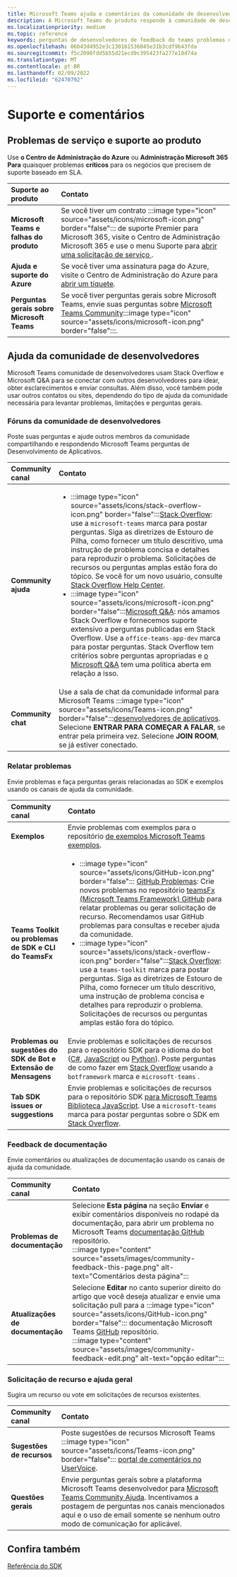 ```yaml
---
title: Microsoft Teams ajuda e comentários da comunidade de desenvolvedores
description: A Microsoft Teams do produto responde à comunidade de desenvolvedores em vários canais de feedback e suporte.
ms.localizationpriority: medium
ms.topic: reference
keywords: perguntas de desenvolvedores de feedback do teams problemas de ajuda da comunidade de contatos solicitam suporte a discussões da comunidade de contribuições de bugs
ms.openlocfilehash: 06b43d4952e3c130161536045e31b3cdf9b43fda
ms.sourcegitcommit: f5c2090fdd5b55d21ecd9c395423fa277e18d74a
ms.translationtype: MT
ms.contentlocale: pt-BR
ms.lasthandoff: 02/09/2022
ms.locfileid: "62470792"
---
```

# <a name="support-and-feedback"></a>Suporte e comentários

## <a name="product-support-and-service-issues"></a>Problemas de serviço e suporte ao produto

Use **o Centro de Administração do Azure** ou **Administração Microsoft 365 Para** quaisquer problemas **críticos** para os negócios que precisem de suporte baseado em SLA.

| **Suporte ao produto** | **Contato** |
|:------------|:------------|
| **Microsoft Teams e falhas do produto** | Se você tiver um contrato :::image type="icon" source="assets/icons/microsoft-icon.png" border="false"::: de suporte Premier para Microsoft 365, visite o Centro de Administração Microsoft 365 e use o menu Suporte para [abrir uma solicitação de serviço ](https://admin.microsoft.com/). |
| **Ajuda e suporte do Azure** | Se você tiver uma assinatura paga do Azure, visite o Centro de Administração do Azure para [abrir um tíquete](https://ms.portal.azure.com/#blade/Microsoft_Azure_Support/HelpAndSupportBlade/newsupportreq). |
| **Perguntas gerais sobre Microsoft Teams** | Se você tiver perguntas gerais sobre Microsoft Teams, envie suas perguntas sobre [Microsoft Teams Community](https://answers.microsoft.com/en-us/msteams/forum):::image type="icon" source="assets/icons/microsoft-icon.png" border="false":::.|

## <a name="developer-community-help"></a>Ajuda da comunidade de desenvolvedores
Microsoft Teams comunidade de desenvolvedores usam Stack Overflow e Microsoft Q&A para se conectar com outros desenvolvedores para idear, obter esclarecimentos e enviar consultas. Além disso, você também pode usar outros contatos ou sites, dependendo do tipo de ajuda da comunidade necessária para levantar problemas, limitações e perguntas gerais.

### <a name="developer-community-forums"></a>Fóruns da comunidade de desenvolvedores

Poste suas perguntas e ajude outros membros da comunidade compartilhando e respondendo Microsoft Teams perguntas de Desenvolvimento de Aplicativos.

| **Community canal**|   **Contato**  |
|:---------------------|:---------------|
|**Community ajuda** | <ul> <li>:::image type="icon" source="assets/icons/stack-overflow-icon.png" border="false":::[Stack Overflow](https://stackoverflow.com/questions/tagged/microsoft-teams): use a `microsoft-teams` marca para postar perguntas. Siga as diretrizes de Estouro de Pilha, como fornecer um título descritivo, uma instrução de problema concisa e detalhes para reproduzir o problema. Solicitações de recursos ou perguntas amplas estão fora do tópico. Se você for um novo usuário, consulte [Stack Overflow Help Center](https://stackoverflow.com/help).</li>  <li>:::image type="icon" source="assets/icons/microsoft-icon.png" border="false":::[Microsoft Q&A](/answers/topics/office-teams-app-dev.html): nós amamos Stack Overflow e fornecemos suporte extensivo a perguntas publicadas em Stack Overflow. Use a `office-teams-app-dev` marca para postar perguntas. Stack Overflow tem critérios sobre perguntas apropriadas e [o Microsoft Q&A](/answers/topics/office-teams-app-dev.html) tem uma política aberta em relação a isso. </li><ul> |
| **Community chat** | Use a sala de chat da comunidade informal para Microsoft Teams :::image type="icon" source="assets/icons/Teams-icon.png" border="false":::[desenvolvedores de aplicativos](https://gitter.im/OfficeDev/MicrosoftTeamsAppDev). Selecione **ENTRAR PARA COMEÇAR A FALAR**, se entrar pela primeira vez. Selecione **JOIN ROOM**, se já estiver conectado. |


### <a name="report-issues"></a>Relatar problemas

Envie problemas e faça perguntas gerais relacionadas ao SDK e exemplos usando os canais de ajuda da comunidade.

| **Community canal** | **Contato** |
|:----------------------|:------------|
| **Exemplos** | Envie problemas com exemplos para o repositório [de exemplos Microsoft Teams exemplos](https://github.com/OfficeDev/Microsoft-Teams-Samples).|
|  **Teams Toolkit ou problemas de SDK e CLI do TeamsFx** | <ul><li> :::image type="icon" source="assets/icons/GitHub-icon.png" border="false":::  [GitHub Problemas](https://github.com/OfficeDev/TeamsFx/issues): Crie novos problemas no repositório [teamsFx (Microsoft Teams Framework) GitHub](https://github.com/OfficeDev/TeamsFx) para relatar problemas ou gerar solicitação de recurso. Recomendamos usar GitHub problemas para consultas e receber ajuda da comunidade. <li> :::image type="icon" source="assets/icons/stack-overflow-icon.png" border="false":::[Stack Overflow](https://stackoverflow.com/questions/tagged/teams-toolkit): use a `teams-toolkit` marca para postar perguntas. Siga as diretrizes de Estouro de Pilha, como fornecer um título descritivo, uma instrução de problema concisa e detalhes para reproduzir o problema. Solicitações de recursos ou perguntas amplas estão fora do tópico. </li> </ul> |
| **Problemas ou sugestões do SDK de Bot e Extensão de Mensagens** | Envie problemas e solicitações de recursos para o repositório SDK para o idioma do bot ([C#](https://github.com/Microsoft/botbuilder-dotnet/), [JavaScript](https://github.com/Microsoft/botbuilder-js) ou [Python](https://github.com/Microsoft/botbuilder-python)). Poste perguntas de como fazer em [Stack Overflow](https://stackoverflow.com/questions/tagged/botframework%20microsoft-teams) usando a `botframework` marca e `microsoft-teams` . |
| **Tab SDK issues or suggestions** | Envie problemas e solicitações de recursos para o repositório SDK [para Microsoft Teams Biblioteca JavaScript](https://github.com/OfficeDev/microsoft-teams-library-js/issues). Use a `microsoft-teams` marca para postar perguntas sobre o SDK em [Stack Overflow](https://stackoverflow.com/questions/tagged/microsoft-teams). |

  
### <a name="documentation-feedback"></a>Feedback de documentação

Envie comentários ou atualizações de documentação usando os canais de ajuda da comunidade.

| **Community canal** | **Contato** |
|:--------------------------|:--------------------------|
| **Problemas de documentação** | Selecione **Esta página** na seção **Enviar** e exibir comentários disponíveis no rodapé da documentação, para abrir um problema no Microsoft Teams [](https://github.com/MicrosoftDocs/msteams-docs/issues) [documentação GitHub](https://github.com/MicrosoftDocs/msteams-docs) repositório.<br/>:::image type="content" source="assets/images/community-feedback-this-page.png" alt-text="Comentários desta página":::|
|**Atualizações de documentação**|Selecione **Editar** no canto superior direito do artigo que você deseja atualizar e envie uma solicitação pull para a :::image type="icon" source="assets/icons/GitHub-icon.png" border="false"::: documentação Microsoft Teams [GitHub](https://github.com/MicrosoftDocs/msteams-docs) repositório. <br /> :::image type="content" source="assets/images/community-feedback-edit.png" alt-text="opção editar":::|

### <a name="feature-request-and-general-help"></a>Solicitação de recurso e ajuda geral

Sugira um recurso ou vote em solicitações de recursos existentes.

| **Community canal** | **Contato** |
|:----------------------|:------------|
| **Sugestões de recursos** | Poste sugestões de recursos Microsoft Teams :::image type="icon" source="assets/icons/Teams-icon.png" border="false"::: [portal de comentários no UserVoice](https://microsoftteams.uservoice.com/forums/555103-public-preview/category/182881-developer-platform). |
| **Questões gerais** | Envie perguntas gerais sobre a plataforma Microsoft Teams desenvolvedor para [Microsoft Teams Community Ajuda](mailto:microsoftteamsdev@microsoft.com). Incentivamos a postagem de perguntas nos canais mencionados aqui e o uso de email somente se nenhum outro modo de comunicação for aplicável. |

## <a name="see-also"></a>Confira também

[Referência do SDK](/javascript/api/overview/msteams-client?view=msteams-client-js-latest&preserve-view=true)
